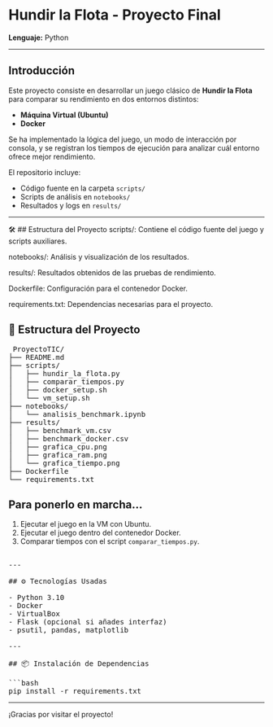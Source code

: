# Hundir la Flota - Proyecto Final

**Lenguaje:** Python

---

## Introducción

Este proyecto consiste en desarrollar un juego clásico de **Hundir la Flota** para comparar su rendimiento en dos entornos distintos:  
- **Máquina Virtual (Ubuntu)**  
- **Docker**

Se ha implementado la lógica del juego, un modo de interacción por consola, y se registran los tiempos de ejecución para analizar cuál entorno ofrece mejor rendimiento.  

El repositorio incluye:  
- Código fuente en la carpeta `scripts/`  
- Scripts de análisis en `notebooks/`  
- Resultados y logs en `results/`  

---
🛠️ ## Estructura del Proyecto
scripts/: Contiene el código fuente del juego y scripts auxiliares.

notebooks/: Análisis y visualización de los resultados.

results/: Resultados obtenidos de las pruebas de rendimiento.

Dockerfile: Configuración para el contenedor Docker.

requirements.txt: Dependencias necesarias para el proyecto.
## 🧱 Estructura del Proyecto

<pre> ProyectoTIC/
├── README.md
├── scripts/
│   ├── hundir_la_flota.py
│   ├── comparar_tiempos.py
│   ├── docker_setup.sh
│   └── vm_setup.sh
├── notebooks/
│   └── analisis_benchmark.ipynb
├── results/
│   ├── benchmark_vm.csv
│   ├── benchmark_docker.csv
│   ├── grafica_cpu.png
│   ├── grafica_ram.png
│   └── grafica_tiempo.png
├── Dockerfile
└── requirements.txt</pre>

## Para ponerlo en marcha...

1. Ejecutar el juego en la VM con Ubuntu.  
2. Ejecutar el juego dentro del contenedor Docker.  
3. Comparar tiempos con el script `comparar_tiempos.py`.  

<pre> 
---

## ⚙️ Tecnologías Usadas

- Python 3.10
- Docker
- VirtualBox
- Flask (opcional si añades interfaz)
- psutil, pandas, matplotlib

---

## 📦 Instalación de Dependencias

```bash
pip install -r requirements.txt</pre>
---

¡Gracias por visitar el proyecto!
